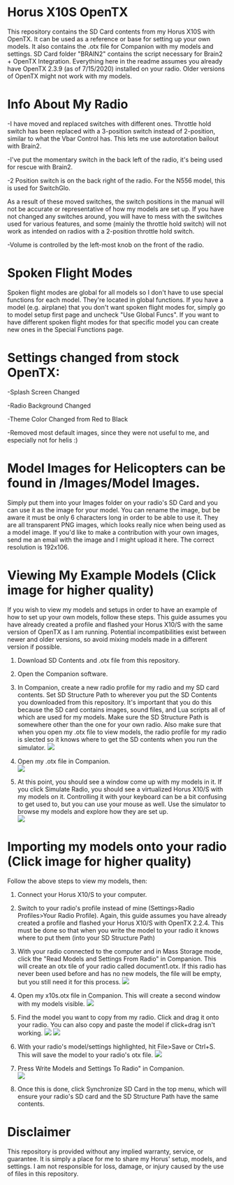 # Horus X10S OpenTX
This repository contains the SD Card contents from my Horus X10S with OpenTX.  It can be used as a reference or base for setting up your own models.  It also contains the .otx file for Companion with my models and settings.  SD Card folder "BRAIN2" contains the script necessary for Brain2 + OpenTX Integration.  Everything here in the readme assumes you already have OpenTX 2.3.9 (as of 7/15/2020) installed on your radio.  Older versions of OpenTX might not work with my models.

# Info About My Radio
-I have moved and replaced switches with different ones.  Throttle hold switch has been replaced with a 3-position switch instead of 2-position, similar to what the Vbar Control has.  This lets me use autorotation bailout with Brain2.  

-I've put the momentary switch in the back left of the radio, it's being used for rescue with Brain2.

-2 Position switch is on the back right of the radio.  For the N556 model, this is used for SwitchGlo.

As a result of these moved switches, the switch positions in the manual will not be accurate or representative of how my models are set up.  If you have not changed any switches around, you will have to mess with the switches used for various features, and some (mainly the throttle hold switch) will not work as intended on radios with a 2-position throttle hold switch.

-Volume is controlled by the left-most knob on the front of the radio.

# Spoken Flight Modes
Spoken flight modes are global for all models so I don't have to use special functions for each model.  They're located in global functions.  If you have a model (e.g. airplane) that you don't want spoken flight modes for, simply go to model setup first page and uncheck "Use Global Funcs".  If you want to have different spoken flight modes for that specific model you can create new ones in  the Special Functions page.

# Settings changed from stock OpenTX:

-Splash Screen Changed

-Radio Background Changed

-Theme Color Changed from Red to Black

-Removed most default images, since they were not useful to me, and especially not for helis :)


# Model Images for Helicopters can be found in /Images/Model Images.  
Simply put them into your Images folder on your radio's SD Card and you can use it as the image for your model.  You can rename the image, but be aware it must be only 6 characters long in order to be able to use it.  They are all transparent PNG images, which looks really nice when being used as a model image.  If you'd like to make a contribution with your own images, send me an email with the image and I might upload it here.  The correct resolution is 192x106.


# Viewing My Example Models (Click image for higher quality)
If you wish to view my models and setups in order to have an example of how to set up your own models, follow these steps.  This guide assumes you have already created a profile and flashed your Horus X10/S with the same version of OpenTX as I am running.  Potential incompatibilities exist between newer and older versions, so avoid mixing models made in a different version if possible.

1. Download SD Contents and .otx file from this repository.

2. Open the Companion software.

3. In Companion, create a new radio profile for my radio and my SD card contents.  Set SD Structure Path to wherever you put the SD Contents you downloaded from this repository. It's important that you do this because the SD card contains images, sound files, and Lua scripts all of which are used for my models.  Make sure the SD Structure Path is somewhere other than the one for your own radio.  Also make sure that when you open my .otx file to view models, the radio profile for my radio is slected so it knows where to get the SD contents when you run the simulator.
![](https://github.com/BladeScraper-Designs/Horus-X10S-OpenTX/blob/master/Images/HowTo/Settings.png?raw=true)

4. Open my .otx file in Companion.  
![](https://github.com/BladeScraper-Designs/Horus-X10S-OpenTX/blob/master/Images/HowTo/open.png?raw=true)

5. At this point, you should see a window come up with my models in it.  If you click Simulate Radio, you should see a virtualized Horus X10/S with my models on it.  Controlling it with your keyboard can be a bit confusing to get used to, but you can use your mouse as well.  Use the simulator to browse my models and explore how they are set up.  
![](https://github.com/BladeScraper-Designs/Horus-X10S-OpenTX/blob/master/Images/HowTo/simulator.png?raw=true)



# Importing my models onto your radio (Click image for higher quality)
Follow the above steps to view my models, then:

1. Connect your Horus X10/S to your computer.

2. Switch to your radio's profile instead of mine (Settings>Radio Profiles>Your Radio Profile).  Again, this guide assumes you have already created a profile and flashed your Horus X10/S with OpenTX 2.2.4.  This must be done so that when you write the model to your radio it knows where to put them (into your SD Structure Path)

3. With your radio connected to the computer and in Mass Storage mode, click the "Read Models and Settings From Radio" in Companion.  This will create an otx tile of your radio called document1.otx.  If this radio has never been used before and has no new models, the file will be empty, but you still need it for this process.
![](https://github.com/BladeScraper-Designs/Horus-X10S-OpenTX/blob/master/Images/HowTo/readmodels.png?raw=true)

4. Open my x10s.otx file in Companion. This will create a second window with my models visible.
![](https://github.com/BladeScraper-Designs/Horus-X10S-OpenTX/blob/master/Images/HowTo/openmine.png?raw=true)

5. Find the model you want to copy from my radio.  Click and drag it onto your radio.  You can also copy and paste the model if click+drag isn't working.
![](https://github.com/BladeScraper-Designs/Horus-X10S-OpenTX/blob/master/Images/HowTo/drag.png?raw=true)
![](https://github.com/BladeScraper-Designs/Horus-X10S-OpenTX/blob/master/Images/HowTo/copied.png?raw=true)

6. With your radio's model/settings highlighted, hit File>Save or Ctrl+S.  This will save the model to your radio's otx file.
![](https://github.com/BladeScraper-Designs/Horus-X10S-OpenTX/blob/master/Images/HowTo/save.png?raw=true)

7. Press Write Models and Settings To Radio" in Companion.  
![](https://github.com/BladeScraper-Designs/Horus-X10S-OpenTX/blob/master/Images/HowTo/write.png?raw=true)

8. Once this is done, click Synchronize SD Card in the top menu, which will ensure your radio's SD card and the SD Structure Path have the same contents.




# Disclaimer
This repository is provided without any implied warranty, service, or guarantee.  It is simply a place for me to share my Horus' setup, models, and settings.  I am not responsible for loss, damage, or injury caused by the use of files in this repository.  
